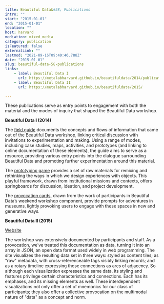 ```yaml
---
title: Beautiful Data&#58; Publications
intro: ""
start: "2015-01-01"
end: "2015-01-01"
location: ""
host: harvard
mediation: mixed_media
category: publication
isFeatured: false
externalLink: ""
lastmod: "2021-09-16T09:49:46.788Z"
date: "2015-01-01"
slug: beautiful-data-58-publications
links:
    - label: Beautiful Data I
      url: https://metalabharvard.github.io/beautifuldata/2014/publications.html
    - label: Beautiful Data II
      url: https://metalabharvard.github.io/beautifuldata/2015/

---
```

These publications serve as entry points to engagement with both the material and the modes of inquiry that shaped the Beautiful Data workshop. 

**Beautiful Data I (2014)**

The [field guide](http://issuu.com/metalab4/docs/bd_field_guide) documents the concepts and flows of information that came out of the Beautiful Data workshop, linking critical discussion with invitations to experimentation and making. Using a range of modes, including case studies, maps, activities, and prototypes (and linking to online documentation of these elements), the guide aims to serve as a resource, providing various entry points into the dialogue surrounding Beautiful Data and promoting further experimentation around this material.

The [prototyping game](http://issuu.com/metalab4/docs/bd_game_cards) provides a set of raw materials for remixing and rethinking the ways in which we design experiences with objects. This playful framework, drawn from institutional missions and contexts, offers springboards for discussion, ideation, and project development.

The [provocation cards](http://issuu.com/metalab4/docs/bd_provocation_cards), drawn from the work of participants in Beautiful Data’s weekend workshop component, provide prompts for adventures in museums, lightly provoking users to engage with these spaces in new and generative ways.

**Beautiful Data II (2015)**

[Website](https://metalabharvard.github.io/beautifuldata/2015/)

The workshop was extensively documented by participants and staff. As a provocation, we’ve treated this documentation as data, turning it into an array in JSON, an open data format used widely in web programming. The site visualizes the resulting data set in three ways: styled as content tiles; as "raw" metadata, with cross-referenceable tags visibly linking records; and as a rotary timeline expressing those connections as arcs of adjacency. So although each visualization expresses the same data, its styling and features privilege certain characteristics and connections. Each has its emphases, and its missing elements as well. These interdependent visualizations not only offer a set of mnemonics for our class of participants; they also offer a collective provocation on the multimodal nature of "data" as a concept and norm.